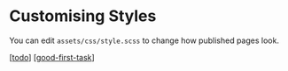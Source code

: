# Customising Styles

You can edit `assets/css/style.scss` to change how published pages look.

[[todo]] [[good-first-task]]

[//begin]: # "Autogenerated link references for markdown compatibility"
[todo]: todo.md "Todo"
[good-first-task]: good-first-task.md "Good First Task"
[//end]: # "Autogenerated link references"

